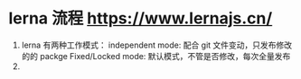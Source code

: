 # lerna 流程 https://www.lernajs.cn/

1. lerna 有两种工作模式：
   independent mode: 配合 git 文件变动，只发布修改的的 packge
   Fixed/Locked mode: 默认模式，不管是否修改，每次全量发布
2.
